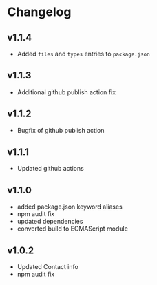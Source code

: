 # Changelog

## v1.1.4

- Added `files` and `types` entries to `package.json`

## v1.1.3

- Additional github publish action fix

## v1.1.2

- Bugfix of github publish action

## v1.1.1

- Updated github actions

## v1.1.0

- added package.json keyword aliases
- npm audit fix
- updated dependencies
- converted build to ECMAScript module

## v1.0.2

- Updated Contact info
- npm audit fix
